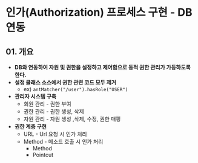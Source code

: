 # 인가(Authorization) 프로세스 구현 - DB 연동

## 01. 개요

* **DB와 연동하여 자원 및 권한을 설정하고 제어함으로 동적 권한 관리가 가등하도록 한다.**
* **설정 클래스 소스에서 권한 관련 코드 모두 제거**
  * ex) `antMatcher("/user").hasRole("USER")`
* **관리자 시스템 구축**
  * 회원 관리 - 권한 부여
  * 권한 관리 - 권한 생성, 삭제
  * 자원 관리 - 자원 생성 ,삭제, 수정, 권한 매핑
* **권한 계층 구현**
  * URL - Url 요청 시 인가 처리
  * Method - 메소드 호출 시 인가 처리
    * Method
    * Pointcut